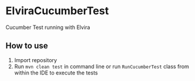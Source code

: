 # ElviraCucumberTest
Cucumber Test running with Elvira

## How to use
1. Import repository
2. Run `mvn clean test` in command line or run `RunCucumberTest` class from within the IDE to execute the tests
